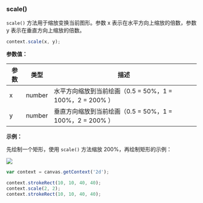 ### scale()


`scale()` 方法用于缩放变换当前图形。参数 x 表示在水平方向上缩放的倍数，参数 y 表示在垂直方向上缩放的倍数。

```js
context.scale(x, y);
```
**参数值：**

| 参数 |  类型  | 描述                         |
|-----|------  | ---------------------------|
| x   | number | 水平方向缩放到当前绘画（0.5 = 50%，1 = 100%，2 = 200% ）  |
| y   | number | 垂直方向缩放到当前绘画（0.5 = 50%，1 = 100%，2 = 200% ）  |


**示例：**

先绘制一个矩形，使用 `scale()` 方法缩放 200%，再绘制矩形的示例：

![](/img/game/canvas/scale-001.png)

```js
var context = canvas.getContext('2d');

context.strokeRect(10, 10, 40, 40);
context.scale(2, 2);
context.strokeRect(10, 10, 40, 40);
```